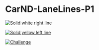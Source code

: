 # CarND-LaneLines-P1


[![Solid white right line](https://img.youtube.com/vi/lgqsa1rrIg/0.jpg)](https://www.youtube.com/watch?v=lgqsa1rrIg0)

[![Solid yellow left line](https://img.youtube.com/vi/5oZ21K6bMeQ/0.jpg)](https://www.youtube.com/watch?v=5oZ21K6bMeQ)

[![Challenge](https://img.youtube.com/vi/OY0xBk-eSqs/0.jpg)](https://www.youtube.com/watch?v=OY0xBk-eSqs)
